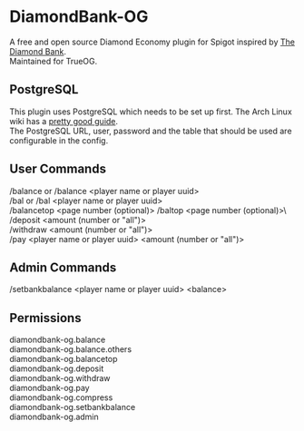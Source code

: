 # DiamondBank-OG

A free and open source Diamond Economy plugin for Spigot inspired by [The Diamond Bank](https://www.spigotmc.org/resources/the-diamond-bank.72020/).\
Maintained for TrueOG.

## PostgreSQL
This plugin uses PostgreSQL which needs to be set up first. The Arch Linux wiki has a [pretty good guide](https://wiki.archlinux.org/title/PostgreSQL#Initial_configuration).\
The PostgreSQL URL, user, password and the table that should be used are configurable in the config.

## User Commands

/balance or /balance \<player name or player uuid>\
/bal or /bal \<player name or player uuid>\
/balancetop <page number (optional)> /baltop <page number (optional)>\\
/deposit <amount (number or "all")>\
/withdraw <amount (number or "all")>\
/pay \<player name or player uuid> \<amount (number or "all")>

## Admin Commands

/setbankbalance \<player name or player uuid> \<balance>

## Permissions
diamondbank-og.balance\
diamondbank-og.balance.others\
diamondbank-og.balancetop\
diamondbank-og.deposit\
diamondbank-og.withdraw\
diamondbank-og.pay\
diamondbank-og.compress\
diamondbank-og.setbankbalance\
diamondbank-og.admin
